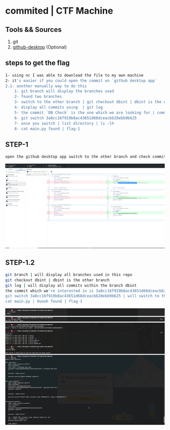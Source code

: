 # commited | CTF Machine 

## Tools && Sources

1. git  
2. [github-desktop](https://desktop.github.com/) (Optional)

## steps to get the flag
```bash
1- using nc I was able to download the file to my own machine 
2- it's easier if you could open the commit on `github desktop app` 
2.1- another manually way to do this 
	1- git branch will display the branches used 
	2- found two branches 
	3- switch to the other branch | git checkout dbint | dbint is the other branch 
	4- display all commits using  | git log
	5- the commit `DB Check` is the one which we are looking for | commit 3a8cc16f919b8ac43651d68dceacbb28ebb9b625
	6- git switch 3a8cc16f919b8ac43651d68dceacbb28ebb9b625   
	7- once you switch | list directory | ls -lh 
	8- cat main.py found | flag-1
```
## STEP-1
```bash
open the github desktop app switch to the other branch and check commits and you will find the flag at `DB check` commit message 
```
<img src="https://github.com/alauthor/Tryhackme-CTF/blob/main/committed/imgs/2022-07-10%2002_03_00-.png">

## STEP-1.2
```bash
git branch | will display all branches used in this repo 
git checkout dbint | dbint is the other branch 
git log | will display all commits within the branch dbint 
the commit which we're interested in is 3a8cc16f919b8ac43651d68dceacbb28ebb9b625 `DB Check`
git switch 3a8cc16f919b8ac43651d68dceacbb28ebb9b625 | will switch to that specific commit
cat main.py | Ooooh found | flag-1
```
<img src="https://github.com/alauthor/Tryhackme-CTF/blob/main/committed/imgs/2022-07-10%2002_25_35-Kali-Linux-2020.4-vbox-amd64%20(6_18_2022)%20%5BRunning%5D%20-%20Oracle%20VM%20VirtualBox.png">
<img src="https://github.com/alauthor/Tryhackme-CTF/blob/main/committed/imgs/2022-07-10%2002_26_01-Kali-Linux-2020.4-vbox-amd64%20(6_18_2022)%20%5BRunning%5D%20-%20Oracle%20VM%20VirtualBox.png">
<img src="https://github.com/alauthor/Tryhackme-CTF/blob/main/committed/imgs/2022-07-10%2002_23_54-Kali-Linux-2020.4-vbox-amd64%20(6_18_2022)%20%5BRunning%5D%20-%20Oracle%20VM%20VirtualBox.png">
<img src="https://github.com/alauthor/Tryhackme-CTF/blob/main/committed/imgs/2022-07-10%2002_12_30-Kali-Linux-2020.4-vbox-amd64%20(6_18_2022)%20%5BRunning%5D%20-%20Oracle%20VM%20VirtualBox.png">

